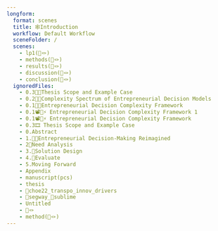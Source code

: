 ```yaml
---
longform:
  format: scenes
  title: 🕸️Introduction
  workflow: Default Workflow
  sceneFolder: /
  scenes:
    - lp1(📜🪢)
    - methods(📜🪢)
    - results(📜🪢)
    - discussion(📜🪢)
    - conclusion(📜🪢)
  ignoredFiles:
    - 0.3😵‍💫Thesis Scope and Example Case
    - 0.2🏳️‍🌈Complexity Spectrum of Entrepreneurial Decision Models
    - 0.1😵‍💫Entrepreneurial Decision Complexity Framework
    - 0.1📽️🔄⚡ Entrepreneurial Decision Complexity Framework 1
    - 0.1📽️🔄⚡ Entrepreneurial Decision Complexity Framework
    - 0.3🎞️ Thesis Scope and Example Case
    - 0.Abstract
    - 1.🏳️‍🌈Entrepreneurial Decision-Making Reimagined
    - 2💭Need Analysis
    - 3.📐Solution Design
    - 4.💸Evaluate
    - 5.Moving Forward
    - Appendix
    - manuscript(pcs)
    - thesis
    - 📜choe22_transpo_innov_drivers
    - 🛴segway_🗿sublime
    - Untitled
    - 📜🪢
    - method(📜🪢)
---
```

